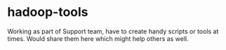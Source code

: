 # hadoop-tools

Working as part of Support team, have to create handy scripts or tools at times.
Would share them here which might help others as well.
